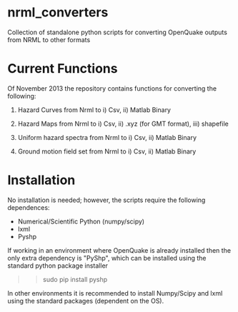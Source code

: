 nrml_converters
===============

Collection of standalone python scripts for converting OpenQuake outputs from NRML to other formats

Current Functions
=================

Of November 2013 the repository contains functions for converting the following:

1) Hazard Curves from Nrml to i) Csv, ii) Matlab Binary

2) Hazard Maps from Nrml to i) Csv, ii) .xyz (for GMT format), iii) shapefile

3) Uniform hazard spectra from Nrml to i) Csv, ii) Matlab Binary

4) Ground motion field set from Nrml to i) Csv, ii) Matlab Binary


Installation
===============

No installation is needed; however, the scripts require the following 
dependences:

* Numerical/Scientific Python (numpy/scipy)
* lxml
* Pyshp

If working in an environment where OpenQuake is already installed then the
only extra dependency is "PyShp", which can be installed using the standard
python package installer

>> sudo pip install pyshp

In other environments it is recommended to install Numpy/Scipy and lxml
using the standard packages (dependent on the OS).



